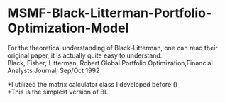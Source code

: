# MSMF-Black-Litterman-Portfolio-Optimization-Model  
 
For the theoretical understanding of Black-Litterman, one can read their original paper, it is actually quite easy to understand:  
Black, Fisher; Litterman, Robert Global Portfolio Optimization,Financial Analysts Journal; Sep/Oct 1992  

*I utilized the matrix calculator class I developed before ()  
*This is the simplest version of BL
